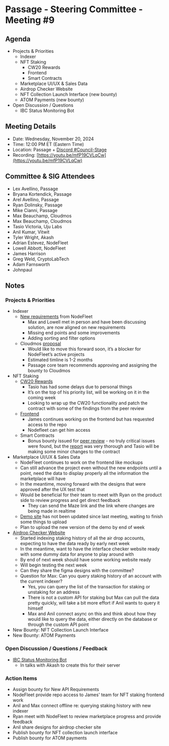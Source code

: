 # Passage - Steering Committee - Meeting #9

## Agenda
- Projects & Priorities
  - Indexer
  - NFT Staking
    - CW20 Rewards
    - Frontend
    - Smart Contracts
  - Marketplace UI/UX & Sales Data
  - Airdrop Checker Website
  - NFT Collection Launch Interface (new bounty)
  - ATOM Payments (new bounty)
- Open Discussion / Questions
  - IBC Status Monitoring Bot

## Meeting Details
- Date: Wednesday, November 20, 2024
- Time: 12:00 PM ET (Eastern Time)
- Location: Passage + [Discord #Council-Stage](https://discord.gg/passage)
- Recording: [https://youtu.be/mfP19CVLqCw](https://youtu.be/mfP19CVLqCw)

## Committee & SIG Attendees
- Lex Avellino, Passage
- Bryana Kortendick, Passage
- Arel Avellino, Passage
- Ryan Dolinsky, Passage
- Mike Cianni, Passage
- Max Beauchamp, Cloudmos
- Max Beauchamp, Cloudmos
- Tasio Victoria, Uju Labs
- Anil Kumar, Vitwit
- Tyler Wright, Akash
- Adrian Estevez, NodeFleet
- Lowell Abbott, NodeFleet
- James Harrison
- Greg Weld, CryptoLabTech
- Adam Farnsworth
- Johnpaul

##  Notes
### Projects & Priorities
- Indexer
  - [New requirements](https://docs.google.com/document/d/1vdeGdl6ZD60ciaeoZ5Z_RQ1HzTv882oISao8IC_oAA8/edit?pli=1&tab=t.0) from NodeFleet
    - Max and Lowell met in person and have been discussing solution, are now aligned on new requirements
    - Missing end points and some improvements
    - Adding sorting and filter options
  - Cloudmos [proposal](https://github.com/Passage-Chain/indexer/issues/1#issuecomment-2484569364)
    - Would like to move this forward soon, it’s a blocker for NodeFleet’s active projects
    - Estimated timline is 1-2 months
    - Passage core team recommends approving and assigning the bounty to Cloudmos
- NFT Staking
  - [CW20 Rewards](https://github.com/Passage-Chain/nft-staking/issues/1) 
    - Tasio has had some delays due to personal things
    - It’s on the top of his priority list, will be working on it in the coming week
    - Looking to wrap up the CW20 functionality and patch the contract with some of the findings from the peer review
  - [Frontend](https://github.com/Passage-Chain/community/issues/4)
    - James continues working on the frontend but has requested access to the repo
    - Nodefleet can get him access
  - Smart Contracts
    - Bonus bounty issued for [peer review](https://github.com/Passage-Chain/community/issues/7) - no truly critical issues were found, but the [report](https://docs.google.com/document/d/1krpS1ho3IpGm2tiImiUnGpRf6fBWHbxto5ukXUpSNA4/edit?tab=t.0) was very thorough and Tasio will be making some minor changes to the contract
- Marketplace UI/UX & Sales Data
  - NodeFleet continues to work on the frontend like mockups
  - Can still advance the project even without the new endpoints until a point, need the data to display properly all the information the marketplace will have
  - In the meantime, moving forward with the designs that were approved after the UX test that
  - Would be beneficial for their team to meet with Ryan on the product side to review progress and get direct feedback
    - They can send the Maze link and the link where changes are being made in realtime
  - [Demo site](https://passage-zone.netlify.app/) has not been updated since last meeting, waiting to finish some things to upload
  - Plan to upload the new version of the demo by end of week
- [Airdrop Checker Website](https://github.com/Passage-Chain/community/issues/8)
  - Started indexing staking history of all the air drop accounts, expecting to have the data ready by early next week
  - In the meantime, want to have the interface checker website ready with some dummy data for anyone to play around with
  - By end of next week should have some working website ready
  - Will begin testing the next week
  - Can they share the figma designs with the committee?
  - Question for Max: Can you query staking history of an account with the current indexer?
    - Yes, you can query the list of the transaction for staking or unstaking for an address
    - There is not a custom API for staking but Max can pull the data pretty quickly, will take a bit more effort if Anil wants to query it himself
    - Max and Anil connect async on this and think about how they would like to query the data, either directly on the database or through the custom API point
- New Bounty: NFT Collection Launch Interface
- New Bounty: ATOM Payments

### Open Discussion / Questions / Feedback
- [IBC Status Monitoring Bot](https://docs.google.com/document/d/1Jjcp6JDCIXwH_pFdm56W5pDpSe7TGvBXj0Dsjy6a4zw/edit?tab=t.0)
  - In talks with Akash to create this for their server

### Action Items
- Assign bounty for New API Requirements
- NodeFleet provide repo access to James' team for NFT staking frontend work
- Anil and Max connect offline re: querying staking history with new indexer
- Ryan meet with NodeFleet to review marketplace progress and provide feedback
- Anil share designs for airdrop checker site
- Publish bounty for NFT collection launch interface
- Publish bounty for ATOM payments
